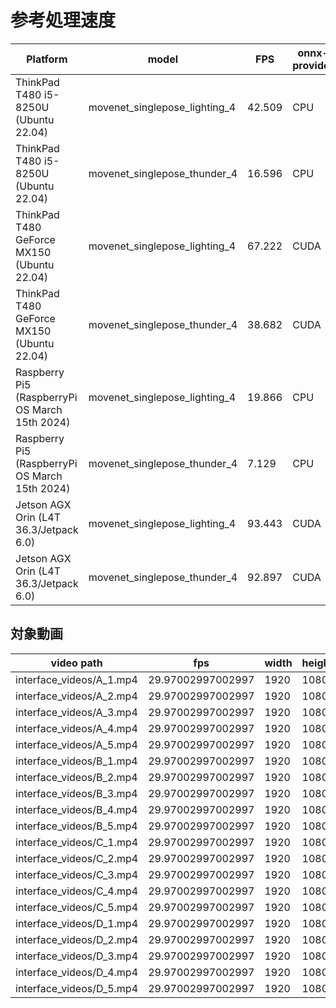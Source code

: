 # 参考処理速度

| Platform                                       | model                         | FPS    | onnx-provider |
|------------------------------------------------|-------------------------------|--------|---------------|
| ThinkPad T480 i5-8250U (Ubuntu 22.04)          | movenet_singlepose_lighting_4 | 42.509 | CPU           |
| ThinkPad T480 i5-8250U (Ubuntu 22.04)          | movenet_singlepose_thunder_4  | 16.596 | CPU           |
| ThinkPad T480 GeForce MX150 (Ubuntu 22.04)     | movenet_singlepose_lighting_4 | 67.222 | CUDA          |
| ThinkPad T480 GeForce MX150 (Ubuntu 22.04)     | movenet_singlepose_thunder_4  | 38.682 | CUDA          |
| Raspberry Pi5 (RaspberryPi OS March 15th 2024) | movenet_singlepose_lighting_4 | 19.866 | CPU           |
| Raspberry Pi5 (RaspberryPi OS March 15th 2024) | movenet_singlepose_thunder_4  | 7.129  | CPU           |
| Jetson AGX Orin (L4T 36.3/Jetpack 6.0)         | movenet_singlepose_lighting_4 | 93.443 | CUDA          |
| Jetson AGX Orin (L4T 36.3/Jetpack 6.0)         | movenet_singlepose_thunder_4  | 92.897 | CUDA          |


## 対象動画

| video path               | fps               | width | height | frames |
|--------------------------|-------------------|-------|--------|--------|
| interface_videos/A_1.mp4 | 29.97002997002997 | 1920  | 1080   | 73     |
| interface_videos/A_2.mp4 | 29.97002997002997 | 1920  | 1080   | 70     | 
| interface_videos/A_3.mp4 | 29.97002997002997 | 1920  | 1080   | 88     | 
| interface_videos/A_4.mp4 | 29.97002997002997 | 1920  | 1080   | 86     |
| interface_videos/A_5.mp4 | 29.97002997002997 | 1920  | 1080   | 79     |
| interface_videos/B_1.mp4 | 29.97002997002997 | 1920  | 1080   | 93     |
| interface_videos/B_2.mp4 | 29.97002997002997 | 1920  | 1080   | 84     |
| interface_videos/B_3.mp4 | 29.97002997002997 | 1920  | 1080   | 79     | 
| interface_videos/B_4.mp4 | 29.97002997002997 | 1920  | 1080   | 81     | 
| interface_videos/B_5.mp4 | 29.97002997002997 | 1920  | 1080   | 71     |
| interface_videos/C_1.mp4 | 29.97002997002997 | 1920  | 1080   | 99     |
| interface_videos/C_2.mp4 | 29.97002997002997 | 1920  | 1080   | 107    | 
| interface_videos/C_3.mp4 | 29.97002997002997 | 1920  | 1080   | 106    | 
| interface_videos/C_4.mp4 | 29.97002997002997 | 1920  | 1080   | 100    |
| interface_videos/C_5.mp4 | 29.97002997002997 | 1920  | 1080   | 97     |
| interface_videos/D_1.mp4 | 29.97002997002997 | 1920  | 1080   | 86     | 
| interface_videos/D_2.mp4 | 29.97002997002997 | 1920  | 1080   | 95     |
| interface_videos/D_3.mp4 | 29.97002997002997 | 1920  | 1080   | 89     |
| interface_videos/D_4.mp4 | 29.97002997002997 | 1920  | 1080   | 87     |
| interface_videos/D_5.mp4 | 29.97002997002997 | 1920  | 1080   | 86     |

